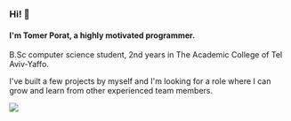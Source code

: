 ### Hi! 👋
#### I'm Tomer Porat, a highly motivated programmer.
B.Sc computer science student, 2nd years in The Academic College of Tel Aviv-Yaffo. 

I've built a few projects by myself and I'm looking for a role where I can grow and learn from other experienced team members.

<img align="center" src="https://github-readme-stats.vercel.app/api/top-langs/?username=<USERNAME>&theme=<THEME_NAME>" />
